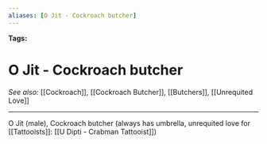 ```yaml
---
aliases: [O Jit - Cockroach butcher]
---
```


**Tags:** 
# O Jit - Cockroach butcher
*See also:* [[Cockroach]], [[Cockroach Butcher]], [[Butchers]], [[Unrequited Love]]
___
O Jit (male), Cockroach butcher (always has umbrella, unrequited love for [[Tattooists]]: [[U Dipti - Crabman Tattooist]])